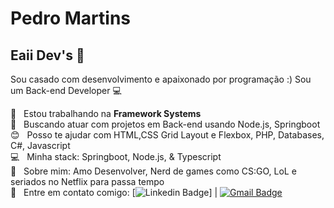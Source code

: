 
# Pedro Martins

## Eaii Dev's 👋
Sou casado com desenvolvimento e apaixonado por programação :)
Sou um Back-end Developer :computer:

 :rocket:  &nbsp; Estou trabalhando na **Framework Systems**
 <br/> :purple_heart: &nbsp; Buscando atuar com projetos em Back-end usando Node.js, Springboot
 <br/> :blush: &nbsp; Posso te ajudar com HTML,CSS Grid Layout e Flexbox, PHP, Databases, C#, Javascript
 <br/> :computer: &nbsp; Minha stack: Springboot, Node.js, & Typescript
 <br/> 💬  &nbsp; Sobre mim: Amo Desenvolver, Nerd de games como CS:GO, LoL e seriados no Netflix para passa tempo 
 <br/> :email: &nbsp; Entre em contato comigo: [![Linkedin Badge](https://img.shields.io/badge/-PedroMartins-blue?style=flat-square&logo=Linkedin&logoColor=white&link=https://www.linkedin.com/in/pedro-henrique-de-souza-martins-190429199/)]
| 
[![Gmail Badge](https://img.shields.io/badge/-pedrohmartinss@hotmail.com-c14438?style=flat-square&logo=Gmail&logoColor=white&link=mailto:pedrohmartinss@hotmail.com)](mailto:pedrohmartinss@hotmail.com)
